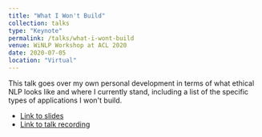 ```yaml
---
title: "What I Won't Build"
collection: talks
type: "Keynote"
permalink: /talks/what-i-wont-build
venue: WiNLP Workshop at ACL 2020
date: 2020-07-05
location: "Virtual"
---
```


This talk goes over my own personal development in terms of what ethical NLP looks like and where I currently stand, including a list of the specific types of applications I won't build.

* [Link to slides](http://www.rctatman.com/files/Tatman_2020_WiNLP_Keynote.pdf)
* [Link to talk recording](https://slideslive.com/38929585/what-i-wont-build)
